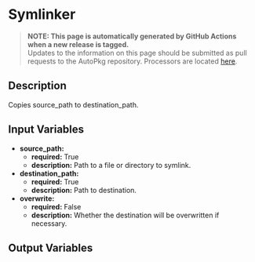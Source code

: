 # Symlinker

> **NOTE: This page is automatically generated by GitHub Actions when a new release is tagged.**<br />Updates to the information on this page should be submitted as pull requests to the AutoPkg repository. Processors are located [here](https://github.com/autopkg/autopkg/tree/master/Code/autopkglib).
## Description
Copies source\_path to destination\_path.

## Input Variables
- **source\_path:**
    - **required:** True
    - **description:** Path to a file or directory to symlink.
- **destination\_path:**
    - **required:** True
    - **description:** Path to destination.
- **overwrite:**
    - **required:** False
    - **description:** Whether the destination will be overwritten if necessary.

## Output Variables


